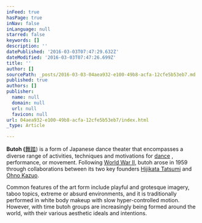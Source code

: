 ```yaml
---
inFeed: true
hasPage: true
inNav: false
inLanguage: null
starred: false
keywords: []
description: ''
datePublished: '2016-03-03T07:47:29.632Z'
dateModified: '2016-03-03T07:47:26.699Z'
title: ''
author: []
sourcePath: _posts/2016-03-03-04aea932-e100-49b8-acfa-12cfe5b53eb7.md
published: true
authors: []
publisher:
  name: null
  domain: null
  url: null
  favicon: null
url: 04aea932-e100-49b8-acfa-12cfe5b53eb7/index.html
_type: Article

---
```

**Butoh  (**[舞踏][0]) is a form of Japanese dance theater that encompasses a diverse range of activities, techniques and motivations for [dance][1] , performance, or movement. Following [World War II][2], butoh arose in 1959 through collaborations between its two key founders [Hijikata Tatsumi][3] and [Ohno Kazuo][4]. 

Common features of the art form include playful and grotesque imagery, taboo topics, extreme or absurd environments, and it is traditionally performed in white body makeup with slow hyper-controlled motion. However, with time butoh groups are increasingly being formed around the world, with their various aesthetic ideals and intentions.

[][5]

[0]: https://en.wiktionary.org/wiki/%E8%88%9E%E8%B8%8F "wikt:舞踏"
[1]: https://en.wikipedia.org/wiki/Dance "Dance"
[2]: https://en.wikipedia.org/wiki/World_War_II "World War II"
[3]: https://en.wikipedia.org/wiki/Tatsumi_Hijikata "Tatsumi Hijikata"
[4]: https://en.wikipedia.org/wiki/Kazuo_Ohno "Kazuo Ohno"
[5]: https://en.wikipedia.org/wiki/Butoh#cite_note-Sanders_152-2